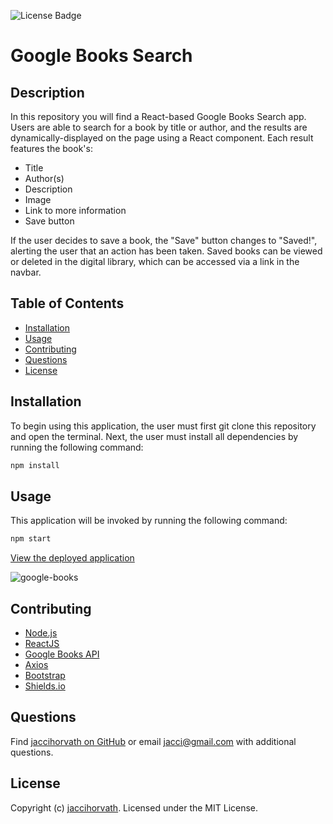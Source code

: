 ![License Badge](https://img.shields.io/github/license/jaccihorvath/google-books)
# Google Books Search 


## Description
In this repository you will find a React-based Google Books Search app. Users are able to search for a book by title or author, and the results are dynamically-displayed on the page using a React component. Each result features the book's:
* Title
* Author(s)
* Description
* Image
* Link to more information
* Save button

If the user decides to save a book, the "Save" button changes to "Saved!", alerting the user that an action has been taken. Saved books can be viewed or deleted in the digital library, which can be accessed via a link in the navbar.


## Table of Contents
* [Installation](#installation)
* [Usage](#usage)
* [Contributing](#contributing)
* [Questions](#questions)
* [License](#license)


## Installation
To begin using this application, the user must first git clone this repository and open the terminal. Next, the user must install all dependencies by running the following command:

```bash
npm install
```


## Usage
This application will be invoked by running the following command:

```bash
npm start
```


[View the deployed application](https://safe-reef-99407.herokuapp.com/)

![google-books](client/src/assets/google-books.gif)


## Contributing
* [Node.js](https://nodejs.org/en/)
* [ReactJS](https://reactjs.org/)
* [Google Books API](https://developers.google.com/books)
* [Axios](https://www.npmjs.com/package/axios)
* [Bootstrap](https://getbootstrap.com/)
* [Shields.io](https://shields.io/)


## Questions
Find [jaccihorvath on GitHub](https://github.com/jaccihorvath) or email [jacci@gmail.com](mailto:jacci@gmail.com) with additional questions.


## License
Copyright (c) [jaccihorvath](https://github.com/jaccihorvath).
Licensed under the MIT License.

